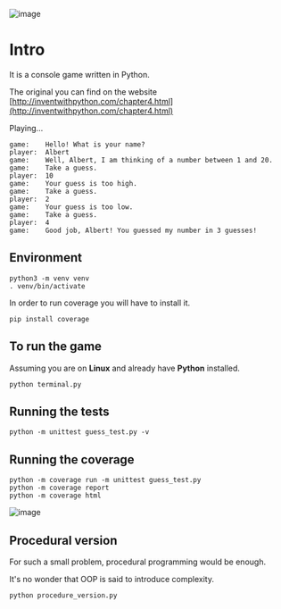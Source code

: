 ![image](https://user-images.githubusercontent.com/1257048/205497361-7eed175c-5323-46ef-9c38-34c2733f3da5.png)

# Intro

It is a console game written in Python.

The original you can find on the website 
[http://inventwithpython.com/chapter4.html](http://inventwithpython.com/chapter4.html)

Playing...

    game:    Hello! What is your name?
    player:  Albert
    game:    Well, Albert, I am thinking of a number between 1 and 20.
    game:    Take a guess.
    player:  10
    game:    Your guess is too high.
    game:    Take a guess.
    player:  2
    game:    Your guess is too low.
    game:    Take a guess.
    player:  4
    game:    Good job, Albert! You guessed my number in 3 guesses!


## Environment

    python3 -m venv venv
    . venv/bin/activate

In order to run coverage you will have to install it.

    pip install coverage


## To run the game

Assuming you are on __Linux__ and already have __Python__ installed.

    python terminal.py


## Running the tests

    python -m unittest guess_test.py -v


## Running the coverage

    python -m coverage run -m unittest guess_test.py
    python -m coverage report
    python -m coverage html

![image](https://user-images.githubusercontent.com/1257048/205499604-97610a79-1e4a-4475-8cf0-a6c25aea4a4c.png)



## Procedural version

For such a small problem, procedural programming would be enough.

It's no wonder that OOP is said to introduce complexity.

    python procedure_version.py
